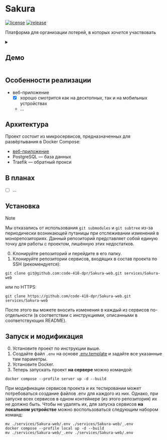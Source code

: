 # Sakura

[![license](https://img.shields.io/github/license/code-418-dpr/Sakura)](https://opensource.org/licenses/MIT)
[![release](https://img.shields.io/github/v/release/code-418-dpr/Sakura?include_prereleases)](https://github.com/code-418-dpr/Sakura/releases)

Платформа для организации лотерей, в которых _хочется_ участвовать

<details>
  <summary><h2>Демо</h2></summary>
   Здесь будут скриншоты, возможно даже видео.
</details>

## Особенности реализации

- веб-приложение
    - [x] хорошо смотрится как на десктопных, так и на мобильных устройствах
    - ...

## Архитектура

Проект состоит из микросервисов, предназначенных для развёртывания в Docker Compose:

- [веб-приложение](https://github.com/code-418-dpr/Sakura-web)
- PostgreSQL — база данных
- Traefik — обратный прокси

## В планах

- [ ] ...

## Установка

> [!NOTE]
> Мы отказались от использования `git submodules` и `git subtree` из-за периодически возникающей путаницы при
> отслеживании изменений в монорепозиториях. Данный репозиторий представляет собой единую точку для работы с проектом,
> лишённую этих недостатков.

0. Клонируйте репозиторий и перейдите в его папку.
1. Клонируйте репозитории сервисов, входящих в состав проекта по SSH (рекомендуется):

```shell
git clone git@github.com:code-418-dpr/Sakura-web.git services/Sakura-web
```

или по HTTPS:

```shell
git clone https://github.com/code-418-dpr/Sakura-web.git services/Sakura-web
```

После этого вы можете вносить изменения в каждый из сервисов по-отдельности (в соответствии с инструкциями, описанными в
соответствующих README).

## Запуск и модификация

0. Установите проект по инструкции выше.
1. Создайте файл `.env` на основе [.env.template](.env.template) и задайте все указанные там параметры.
2. Установите Docker.
3. Теперь запускать проект **на сервере** можно командой:

```shell
docker compose --profile server up -d --build
```

При модификации сервисов проекта и их тестировании может потребоваться создание файлов .env для каждого из них. Однако,
при запуске всех сервисов в одном контейнере (из этого репозитория) их не должно быть. Чтобы не удалять их, для запуска
сервисов **на локальном устройстве** можно воспользоваться следующим набором команд:

```shell
mv ./services/Sakura-web/.env ./services/Sakura-web/_.env
docker compose --profile local up -d --build
mv ./services/Sakura-web/_.env ./services/Sakura-web/.env 
```
